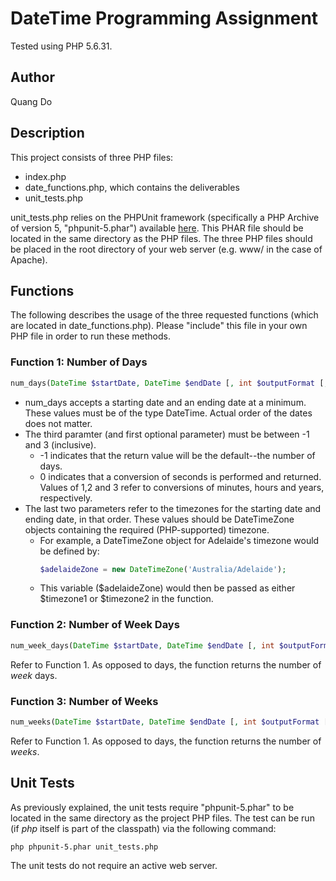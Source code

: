 # DateTime Programming Assignment
Tested using PHP 5.6.31.
## Author
Quang Do

## Description
This project consists of three PHP files:
* index.php 
* date_functions.php, which contains the deliverables
* unit_tests.php

unit_tests.php relies on the PHPUnit framework (specifically a PHP Archive of version 5, "phpunit-5.phar") available [here](https://phar.phpunit.de/phpunit-5.phar). This PHAR file should be located in the same directory as the PHP files. The three PHP files should be placed in the root directory of your web server (e.g. www/ in the case of Apache).

## Functions
The following describes the usage of the three requested functions (which are located in date_functions.php). Please "include" this file in your own PHP file in order to run these methods.

### Function 1: Number of Days
```php
num_days(DateTime $startDate, DateTime $endDate [, int $outputFormat [, DateTimeZone $timezone1 [, DateTimeZone timezone2]]])
```
* num_days accepts a starting date and an ending date at a minimum. These values must be of the type DateTime. Actual order of the dates does not matter.
* The third paramter (and first optional parameter) must be between -1 and 3 (inclusive).
  * -1 indicates that the return value will be the default--the number of days.
  * 0 indicates that a conversion of seconds is performed and returned. Values of 1,2 and 3 refer to conversions of minutes, hours and years, respectively.
* The last two parameters refer to the timezones for the starting date and ending date, in that order. These values should be DateTimeZone objects containing the required (PHP-supported) timezone.
  *  For example, a DateTimeZone object for Adelaide's timezone would be defined by:
        ```php
        $adelaideZone = new DateTimeZone('Australia/Adelaide');
        ```
  * This variable ($adelaideZone) would then be passed as either $timezone1 or $timezone2 in the function.

### Function 2: Number of Week Days
```php
num_week_days(DateTime $startDate, DateTime $endDate [, int $outputFormat [, DateTimeZone $timezone1 [, DateTimeZone timezone2]]])
```
Refer to Function 1. As opposed to days, the function returns the number of *week* days.

### Function 3: Number of Weeks
```php
num_weeks(DateTime $startDate, DateTime $endDate [, int $outputFormat [, DateTimeZone $timezone1 [, DateTimeZone timezone2]]])
```
Refer to Function 1. As opposed to days, the function returns the number of *weeks*.

## Unit Tests
As previously explained, the unit tests require "phpunit-5.phar" to be located in the same directory as the project PHP files. The test can be run (if *php* itself is part of the classpath) via the following command:
```bash
php phpunit-5.phar unit_tests.php
```
The unit tests do not require an active web server.
